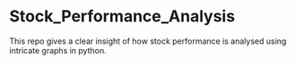 # Stock_Performance_Analysis
This repo gives a clear insight of how stock performance is analysed using intricate graphs in python.
